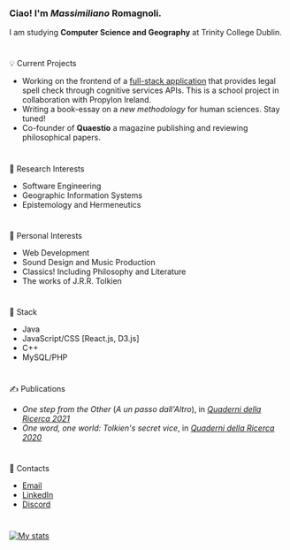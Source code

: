 ### Ciao! I'm *Massimiliano* Romagnoli.
I am studying **Computer Science and Geography** at Trinity College Dublin.  
#
💡 Current Projects
* Working on the frontend of a [full-stack application](https://github.com/MaxCunningham19/legal_spellcheck) that provides legal spell check through cognitive services APIs. This is a school project in collaboration with Propylon Ireland.
* Writing a book-essay on a *new methodology* for human sciences. Stay tuned!
* Co-founder of **Quaestio** a magazine publishing and reviewing philosophical papers.
#
🔬 Research Interests
* Software Engineering
* Geographic Information Systems
* Epistemology and Hermeneutics
#
🌱 Personal Interests
* Web Development
* Sound Design and Music Production
* Classics! Including Philosophy and Literature
* The works of J.R.R. Tolkien
#
🏢 Stack
* Java
* JavaScript/CSS [React.js, D3.js]
* C++
* MySQL/PHP
#
✍ Publications
* *One step from the Other* (*A un passo dall'Altro*), in [*Quaderni della Ricerca 2021*](https://www.loescher.it/dettaglio/opera/O_3880/57--Affetti-e-legami--Forme-della-comunit--)
* *One word, one world: Tolkien's secret vice*, in [*Quaderni della Ricerca 2020*](https://www.loescher.it/dettaglio/opera/O_3869)
#
📧 Contacts
* [Email](mailto:maxxromagnoli@gmail.com)
* [LinkedIn](https://www.linkedin.com/in/max-romagnoli-dublin/)
* [Discord](discordapp.com/users/315804417171521536)
#
[![My stats](https://github-readme-stats-sigma-five.vercel.app/api?username=max-romagnoli&count_private=true&show_icons=true&theme=noctis_minimus&hide=issues)](https://github.com/anuraghazra/github-readme-stats)
